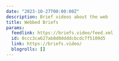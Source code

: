 ```yaml
---
date: "2023-10-27T00:00:00Z"
description: Brief videos about the web
title: Webbed Briefs
params:
  feedlink: https://briefs.video/feed.xml
  id: 0ccc3ca627ab8d0ddddcbcdc7f5109d5
  link: https://briefs.video/
  blogrolls: []
---
```

